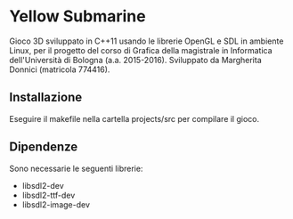 # Yellow Submarine
Gioco 3D sviluppato in C++11 usando le librerie OpenGL e SDL in ambiente Linux, per il progetto del corso di Grafica della magistrale in Informatica dell'Università di Bologna (a.a. 2015-2016). Sviluppato da Margherita Donnici (matricola 774416).

## Installazione
Eseguire il makefile nella cartella projects/src per compilare il gioco.

## Dipendenze
Sono necessarie le seguenti librerie:
* libsdl2-dev
* libsdl2-ttf-dev
* libsdl2-image-dev
